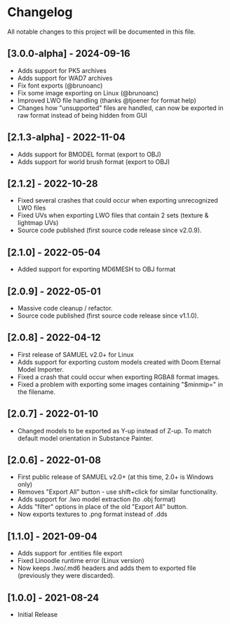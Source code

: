 # Changelog
All notable changes to this project will be documented in this file.

## [3.0.0-alpha] - 2024-09-16
- Adds support for PK5 archives
- Adds support for WAD7 archives
- Fix font exports (@brunoanc)
- Fix some image exporting on Linux (@brunoanc)
- Improved LWO file handling (thanks @tjoener for format help)
- Changes how "unsupported" files are handled, can now be exported in raw format instead of being hidden from GUI

## [2.1.3-alpha] - 2022-11-04
- Adds support for BMODEL format (export to OBJ)
- Adds support for world brush format (export to OBJ)

## [2.1.2] - 2022-10-28
- Fixed several crashes that could occur when exporting unrecognized LWO files
- Fixed UVs when exporting LWO files that contain 2 sets (texture & lightmap UVs)
- Source code published (first source code release since v2.0.9).

## [2.1.0] - 2022-05-04
- Added support for exporting MD6MESH to OBJ format

## [2.0.9] - 2022-05-01

- Massive code cleanup / refactor.
- Source code published (first source code release since v1.1.0).

## [2.0.8] - 2022-04-12

- First release of SAMUEL v2.0+ for Linux
- Adds support for exporting custom models created with Doom Eternal Model Importer.
- Fixed a crash that could occur when exporting RGBA8 format images.
- Fixed a problem with exporting some images containing "$minmip=" in the filename.

## [2.0.7] - 2022-01-10

- Changed models to be exported as Y-up instead of Z-up. To match default model orientation in Substance Painter.

## [2.0.6] - 2022-01-08

- First public release of SAMUEL v2.0+ (at this time, 2.0+ is Windows only)
- Removes "Export All" button - use shift+click for similar functionality.
- Adds support for .lwo model extraction (to .obj format)
- Adds "filter" options in place of the old "Export All" button.
- Now exports textures to .png format instead of .dds

## [1.1.0] - 2021-09-04

- Adds support for .entities file export
- Fixed Linoodle runtime error (Linux version)
- Now keeps .lwo/.md6 headers and adds them to exported file (previously they were discarded).

## [1.0.0] - 2021-08-24

- Initial Release
